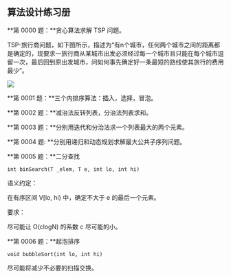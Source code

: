 ## 算法设计练习册

**第 0000 题：**贪心算法求解 TSP 问题。

TSP-旅行商问题，如下图所示，描述为“有n个城市，任何两个城市之间的距离都是确定的，现要求一旅行商从某城市出发必须经过每一个城市且只能在每个城市逗留一次，最后回到原出发城市，问如何事先确定好一条最短的路线使其旅行的费用最少”。

![](http://img2.ph.126.net/uhg_Op8hifdXVNile9-0Dw==/6619306289816490644.png)

**第 0001 题：**三个内排序算法：插入，选择，冒泡。

**第 0002 题：**减治法反转列表，分治法列表求和。

**第 0003 题：**分别用迭代和分治法求一个列表最大的两个元素。

**第 0004 题: **分别用递归和动态规划求解最大公共子序列问题。

**第 0005 题：**二分查找

    int binSearch(T _elem, T e, int lo, int hi)

语义约定：

在有序区间 V[lo, hi) 中，确定不大于 e 的最后一个元素。

要求：

尽可能让 O(clogN) 的系数 c 尽可能的小。

**第 0006 题：**起泡排序

    void bubbleSort(int lo, int hi)
    
尽可能将减少不必要的扫描交换。
